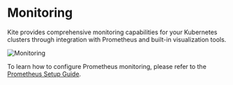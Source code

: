 # Monitoring

Kite provides comprehensive monitoring capabilities for your Kubernetes clusters through integration with Prometheus and built-in visualization tools.

![Monitoring](/screenshots/monitor.png)

To learn how to configure Prometheus monitoring, please refer to the [Prometheus Setup Guide](../config/prometheus-setup).

